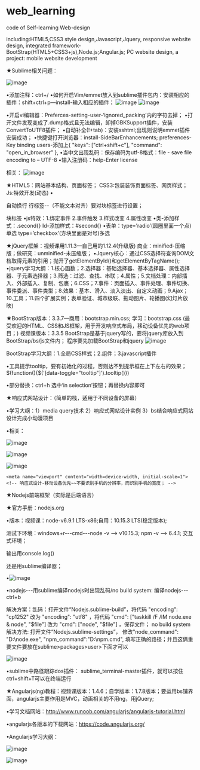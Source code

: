 # web_learning
code of Self-learning Web-design 

 including:HTML5,CSS3 style design,Javascript,Jquery, 
           responsive website design,
           integrated framework-BootStrap(HTML5+CSS3+js),Node.js;Angular.js; 
           PC website design, a project: mobile website development



★Sublime相关问题：

![image](https://github.com/weixiaotong950205/web_learning/blob/master/images/1.png)
 
•添加注释：ctrl+/
•如何开启Vim/emmet放入到sublime插件包内：安装相应的插件：shift+ctrl+p—install-输入相应的插件；
![image](https://github.com/weixiaotong950205/web_learning/blob/master/images/2.png) ![image](https://github.com/weixiaotong950205/web_learning/blob/master/images/3.png)
   
•开启vi编辑器：Preferces-setting-user-‘ignored_packing’内的字符去掉；
•打开文件发现变成了.dump格式且无法编辑，卸掉GBKSupport插件，安装ConvertToUTF8插件；
•自动补全(!+tab)：安装sshtml;出现则说明emmet插件安装成功；
•快捷键打开浏览器：install-SideBarEnhancements;  preferences-Key binding users-添加上{ "keys": ["ctrl+shift+c"], "command": "open_in_browser" },
•当中文出现乱码：保存编码为utf-8格式：file - save file encoding to – UTF-8
•输入注册码：help-Enter license 


相关：
![image](https://github.com/weixiaotong950205/web_learning/blob/master/images/4.png)
 
 
 
★HTML5：网站基本结构、页面标签；
 CSS3:包装装饰页面标签、网页样式；
 Js:特效开发(动态)
•<p>自动换行
 <span>行标签--（不能文本对齐）要对块标签进行设置；
 <div>块标签
•js特效：1.绑定事件 2.事件触发 3.样式改变 4.属性改变
•类-添加样式：.second{}
 Id-添加样式：#second{}
•表单：type=’radio’(圆圈里面一个点)单选
       type=’checkbox’(方块里面是对号)多选




★jQuery框架：视频课用1.11.3—自己用的1.12.4(升级版)
           商业：minified-压缩版；做研究：unminified-未压缩版；
•Jquery核心：通过CSS选择符查询DOM文档取得元素的引用；抛开了getElementById()和getElementByTagName();
•jquery学习大纲：1.核心函数；2.选择器：基础选择器、基本选择器、属性选择器、子元素选择器；3.筛选：过滤、查找、串联；4.属性；5.文档处理：内部插入、外部插入、复制、包裹；6.CSS；7.事件：页面插入、事件处理、事件切换、事件委派、事件类型；8.效果：基本、滑入、淡入淡出、自定义动画；9.Ajax；10.工具；11.四个扩展实例；表单验证、城市级联、拖动图片、轮播图(幻灯片放映)




★BootStrap版本：3.3.7—商用：bootstrap.min.css;  学习：bootstrap.css
(最受欢迎的HTML、CSS和JS框架，用于开发响应式布局，移动设备优先的web项目；)    视频课版本：3.3.5
BootStrap是基于jquery写的，要将jquery库放入到BootStrap/bs/js文件内；
程序要先加载BootStrap和jquery
![image](https://github.com/weixiaotong950205/web_learning/blob/master/images/5.png)
 
BootStrap学习大纲：1.全局CSS样式；2.组件；3.javascript插件

•工具提示tooltip，要有初始化的过程，否则达不到提示框在上下左右的效果；
    $(function(){$('[data-toggle="tooltip"]').tooltip()})
    
•部分替换：ctrl+h  选中‘in selection’按钮；再替换内容即可





★响应式网站设计：（简单的栈，适用于不同设备的屏幕）

   •学习大纲：1）media query技术
            2）响应式网站设计实例
            3）bs结合响应式网站设计完成小动漫项目
       
•相关：

![image](https://github.com/weixiaotong950205/web_learning/blob/master/images/IMG_7675.PNG)

![image](https://github.com/weixiaotong950205/web_learning/blob/master/images/IMG_7676.PNG)

![image](https://github.com/weixiaotong950205/web_learning/blob/master/images/20190404174337.png)

    <meta name="viewport" content="width=device-width, initial-scale=1"><!-- 响应式设计-移动设备优先~~不要识别手机的分辨率，而识别手机的宽度； -->




★Nodejs前端框架（实际是后端语言）

★官方手册：nodejs.org

•版本：视频课：node-v6.9.1 LTS-x86;自用：10.15.3 LTS(稳定版本);

  测试下环境：windows+r---cmd---node -v  --> v10.15.3;  npm -v  --> 6.4.1;  交互式环境；
  
  输出用console.log()
  
  还是用sublime编译器；
  
•![image](https://github.com/weixiaotong950205/web_learning/blob/master/images/nodejs.png)

•nodejs---用sublime编译nodejs时出现乱码/no build system:   编译nodejs---ctrl+b

 解决方案：乱码：打开文件“Nodejs.sublime-build”，将代码 "encoding": "cp1252" 改为 "encoding": "utf8" ，将代码 "cmd": ["taskkill /F /IM node.exe & node", "$file"] 改为 "cmd": ["node", "$file"] ，保存文件；
         no build system解决方法: 打开文件“Nodejs.sublime-settings”， 修改"node_command": "D:\\node.exe",
                           "npm_command":"D:\\npm.cmd",    填写正确的路径；并且这俩重要文件要放在sublime>packages>user>下面才可以
 
 ![image](https://github.com/weixiaotong950205/web_learning/blob/master/images/nodejs%E7%BC%96%E8%AF%91.png)
 
•sublime中路径跟踪dos插件：
  sublime_terminal-master插件，就可以按住ctrl+shift+T可以在终端运行
 


★Angularjs(ng)教程：视频课版本：1.4.6；自学版本：1.7.8版本；要运用bs铺界面，angularjs主要作用是MVC，动画相关的不用ng，用jQuery;

•学习文档网站：http://www.runoob.com/angularjs/angularjs-tutorial.html

•angularjs各版本的下载网站：https://code.angularjs.org/

•Angularjs学习大纲：

![image](https://github.com/weixiaotong950205/web_learning/blob/master/images/angularjs%E5%AD%A6%E4%B9%A0%E5%A4%A7%E7%BA%B21.png)

![image](https://github.com/weixiaotong950205/web_learning/blob/master/images/angularjs%E5%AD%A6%E4%B9%A0%E5%A4%A7%E7%BA%B22.png)

